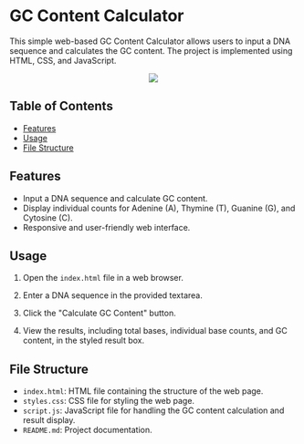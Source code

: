 # GC Content Calculator

This simple web-based GC Content Calculator allows users to input a DNA sequence and calculates the GC content. The project is implemented using HTML, CSS, and JavaScript.

<div style="text-align:center;">
  <img src="https://github.com/IDrDomino/GC-Content-Calc/assets/154571800/78d8a243-1e3a-4a1d-be24-a65a45663507">
</div>


## Table of Contents
- [Features](#features)
- [Usage](#usage)
- [File Structure](#file-structure)

## Features
- Input a DNA sequence and calculate GC content.
- Display individual counts for Adenine (A), Thymine (T), Guanine (G), and Cytosine (C).
- Responsive and user-friendly web interface.

## Usage

1. Open the `index.html` file in a web browser.

2. Enter a DNA sequence in the provided textarea.

3. Click the "Calculate GC Content" button.

4. View the results, including total bases, individual base counts, and GC content, in the styled result box.

## File Structure

- `index.html`: HTML file containing the structure of the web page.
- `styles.css`: CSS file for styling the web page.
- `script.js`: JavaScript file for handling the GC content calculation and result display.
- `README.md`: Project documentation.

